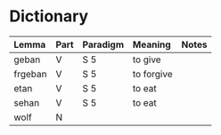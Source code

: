 # Dictionary

| Lemma   | Part | Paradigm | Meaning    | Notes |
|:--------|:-----|:---------|:-----------|:--------|
| geban   | V    | S 5      | to give    |         |
| frgeban | V    | S 5      | to forgive |         |
| etan    | V    | S 5      | to eat     |         |
| sehan   | V    | S 5      | to eat     |         |
| wolf   | N    |       |      |         |

